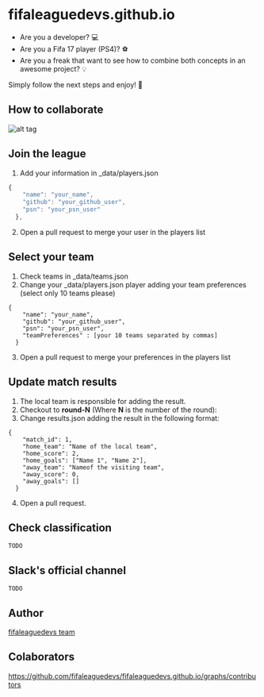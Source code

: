 # fifaleaguedevs.github.io
* Are you a developer? :computer:
* Are you a Fifa 17 player (PS4)? :soccer:
* Are you a freak that want to see how to combine both concepts in an awesome project? :bulb:

Simply follow the next steps and enjoy! :checkered_flag:

## How to collaborate
![alt tag](https://github.com/fifaleaguedevs/fifaleaguedevs.github.io/blob/master/development/process.png)

## Join the league
1. Add your information in _data/players.json
```javascript
{
    "name": "your_name",
    "github": "your_github_user",
    "psn": "your_psn_user"
  },
```
2. Open a pull request to merge your user in the players list

## Select your team
1. Check teams in _data/teams.json
2. Change your _data/players.json player adding your team preferences (select only 10 teams please)
```
{
    "name": "your_name",
    "github": "your_github_user",
    "psn": "your_psn_user",
    "teamPreferences" : [your 10 teams separated by commas]
  }
```
3. Open a pull request to merge your preferences in the players list

## Update match results
1. The local team is responsible for adding the result.
2. Checkout to **round-N** (Where **N** is the number of the round):
3. Change results.json adding the result in the following format:
```
{
    "match_id": 1,
    "home_team": "Name of the local team",
    "home_score": 2,
    "home_goals": ["Name 1", "Name 2"],
    "away_team": "Nameof the visiting team",
    "away_score": 0,
    "away_goals": []
  }
```

4. Open a pull request.

## Check classification
```
TODO
```

## Slack's official channel
```
TODO
```

## Author
[fifaleaguedevs team](https://github.com/orgs/fifaleaguedevs/people)

## Colaborators
https://github.com/fifaleaguedevs/fifaleaguedevs.github.io/graphs/contributors
